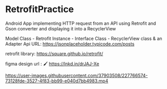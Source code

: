# RetrofitPractice
Android App implementing HTTP request from an API using Retrofit  and Gson converter and displaying it into a RecyclerView

Model Class - Retrofit Instance - Interface Class - RecyclerView class & an Adapter
Api URL: https://jsonplaceholder.typicode.com/posts

retrofit library: https://square.github.io/retrofit/

figma design url : 🖌 https://lnkd.in/drJAJ-Xe


https://user-images.githubusercontent.com/37903508/227766574-73128fde-3527-4f83-bb99-e040d7bb4983.mp4

